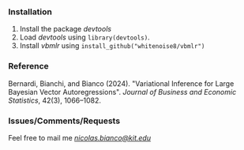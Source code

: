 ### Installation
1) Install the package *devtools*
2) Load *devtools* using `library(devtools)`.
3) Install *vbmlr* using `install_github("whitenoise8/vbmlr")`

### Reference
Bernardi, Bianchi, and Bianco (2024). "Variational Inference for Large Bayesian Vector Autoregressions". *Journal of Business and Economic Statistics*, 42(3), 1066–1082.

### Issues/Comments/Requests 
Feel free to mail me *nicolas.bianco@kit.edu*
